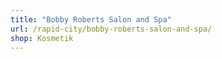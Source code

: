 ```yaml
---
title: "Bobby Roberts Salon and Spa"
url: /rapid-city/bobby-roberts-salon-and-spa/
shop: Kosmetik
---
```

